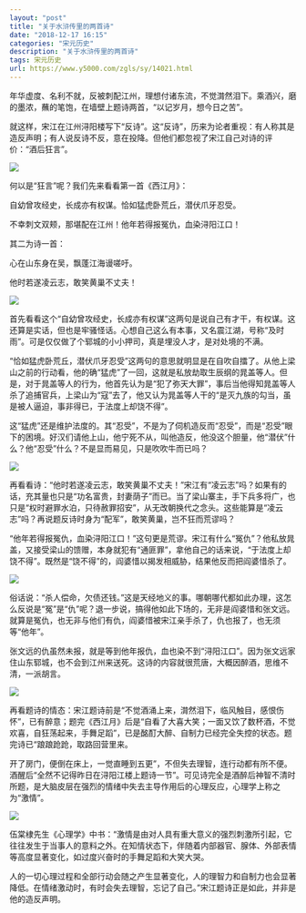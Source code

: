 ```yaml
---
layout: "post"
title: "关于水浒传里的两首诗"
date: "2018-12-17 16:15"
categories: "宋元历史"
description: "关于水浒传里的两首诗"
tags: 宋元历史
url: https://www.y5000.com/zgls/sy/14021.html
---
```






年华虚度、名利不就，反被刺配江州，理想付诸东流，不觉潸然泪下。乘酒兴，磨的墨浓，蘸的笔饱，在墙壁上题诗两首，“以记岁月，想今日之苦”。

就这样，宋江在江州浔阳楼写下“反诗”。这“反诗”，历来为论者重视：有人称其是造反声明；有人说反诗不反，意在投降。但他们都忽视了宋江自己对诗的评价：“酒后狂言”。

![](https://img.y5000.com/uploads/allimg/170217/8-1F21G529413S.jpg)

何以是“狂言”呢？我们先来看看第一首《西江月》：

自幼曾攻经史，长成亦有权谋。恰如猛虎卧荒丘，潜伏爪牙忍受。

不幸刺文双颊，那堪配在江州！他年若得报冤仇，血染浔阳江口！

其二为诗一首：

心在山东身在吴，飘蓬江海谩嗟吁。

他时若遂凌云志，敢笑黄巢不丈夫！

![](https://img.y5000.com/uploads/allimg/170217/8-1F21G52951X9.jpg)

首先看看这个“自幼曾攻经史，长成亦有权谋”这两句是说自己有才干，有权谋。这还算是实话，但也是牢骚怪话。心想自己这么有本事，又名震江湖，号称“及时雨”。可是仅仅做了个郓城的小小押司，真是埋没人才，是对处境的不满。

“恰如猛虎卧荒丘，潜伏爪牙忍受”这两句的意思就明显是在自吹自擂了。从他上梁山之前的行动看，他的确“猛虎”了一回，这就是私放劫取生辰纲的晁盖等人。但是，对于晁盖等人的行为，他首先认为是“犯了弥天大罪”，事后当他得知晁盖等人杀了追捕官兵，上梁山为“寇”去了，他又认为晁盖等人干的“是灭九族的勾当，虽是被人逼迫，事非得已，于法度上却饶不得”。

这“猛虎”还是维护法度的。其“忍受”，不是为了伺机造反而“忍受”，而是“忍受”眼下的困境。好汉们请他上山，他宁死不从，叫他造反，他没这个胆量，他“潜伏”什么？他“忍受”什么？不是显而易见，只是吹吹牛而已吗？

![](https://img.y5000.com/uploads/allimg/170217/8-1F21G53009321.jpg)

再看看诗：“他时若遂凌云志，敢笑黄巢不丈夫！”宋江有“凌云志”吗？如果有的话，充其量也只是“功名富贵，封妻荫子”而已。当了梁山寨主，手下兵多将广，也只是“权时避罪水泊，只待赦罪招安”，从无改朝换代之念头。这些能算是“凌云志”吗？再说题反诗时身为“配军”，敢笑黄巢，岂不狂而荒谬吗？

“他年若得报冤仇，血染浔阳江口！”这句更是荒谬。宋江有什么“冤仇”？他私放晁盖，又接受梁山的馈赠，本身就犯有“通匪罪”，拿他自己的话来说，“于法度上却饶不得”。既然是“饶不得”的，阎婆惜以揭发相威胁，结果他反而把阎婆惜杀了。

![](https://img.y5000.com/uploads/allimg/170217/8-1F21G53020H1.jpg)

俗话说：“杀人偿命，欠债还钱。”这是天经地义的事。哪朝哪代都如此办理，这怎么反说是“冤”是“仇”呢？退一步说，搞得他如此下场的，无非是阎婆惜和张文远。就算是冤仇，也无非与他们有仇，阎婆惜被宋江亲手杀了，仇也报了，也无须等“他年”。

张文远的仇虽然未报，就是等到他年报仇，血也染不到“浔阳江口”。因为张文远家住山东郓城，也不会到江州来送死。这诗的内容就很荒唐，大概因醉酒，思维不清，一派胡言。

![](https://img.y5000.com/uploads/allimg/170217/8-1F21G530321T.jpg)

再看题诗的情态：宋江题诗前是“不觉酒涌上来，潸然泪下，临风触目，感恨伤怀”，已有醉意；题完《西江月》后是“自看了大喜大笑；一面又饮了数杯酒，不觉欢喜，自狂荡起来，手舞足蹈”，已是酩酊大醉、自制力已经完全失控的状态。题完诗已“踉踉跄跄，取路回营里来。

开了房门，便倒在床上，一觉直睡到五更”，不但失去理智，连行动都有所不便。酒醒后“全然不记得昨日在浔阳江楼上题诗一节”。可见诗完全是酒醉后神智不清时所题，是大脑皮层在强烈的情绪中失去主导作用后的心理反应，心理学上称之为“激情”。

![](https://img.y5000.com/uploads/allimg/170217/8-1F21G5304J51.jpg)

伍棠棣先生《心理学》中书：“激情是由对人具有重大意义的强烈刺激所引起，它往往发生于当事人的意料之外。在知情状态下，伴随着内部器官、腺体、外部表情等高度显著变化，如过度兴奋时的手舞足蹈和大笑大哭。

人的一切心理过程和全部行动会随之产生显著变化，人的理智力和自制力也会显著降低。在情绪激动时，有时会失去理智，忘记了自己。”宋江题诗正是如此，并非是他的造反声明。

